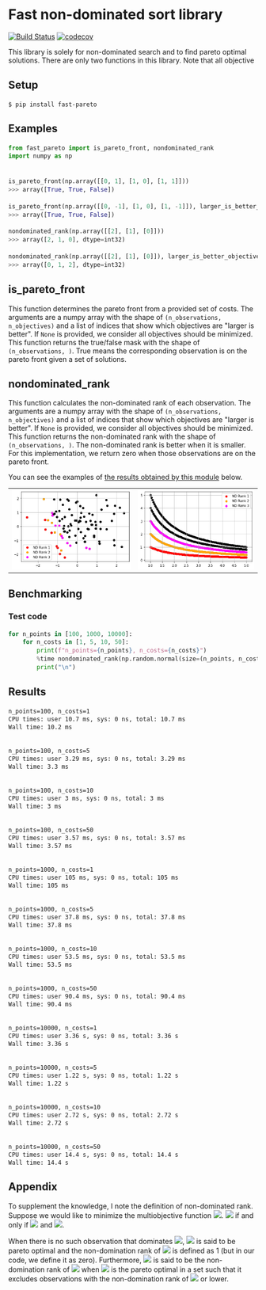 # Fast non-dominated sort library

[![Build Status](https://github.com/nabenabe0928/fast_pareto/workflows/Functionality%20test/badge.svg?branch=main)](https://github.com/nabenabe0928/fast_pareto)
[![codecov](https://codecov.io/gh/nabenabe0928/fast_pareto/branch/main/graph/badge.svg?token=ZBJJ77IHI4)](https://codecov.io/gh/nabenabe0928/fast_pareto)

This library is solely for non-dominated search and to find pareto optimal solutions.
There are only two functions in this library.
Note that all objective 

## Setup

```shell
$ pip install fast-pareto
```

## Examples

```python
from fast_pareto import is_pareto_front, nondominated_rank
import numpy as np


is_pareto_front(np.array([[0, 1], [1, 0], [1, 1]]))
>>> array([True, True, False])

is_pareto_front(np.array([[0, -1], [1, 0], [1, -1]]), larger_is_better_objectives=[1])
>>> array([True, True, False])

nondominated_rank(np.array([[2], [1], [0]]))
>>> array([2, 1, 0], dtype=int32)

nondominated_rank(np.array([[2], [1], [0]]), larger_is_better_objectives=[0])
>>> array([0, 1, 2], dtype=int32)
```

## is_pareto_front

This function determines the pareto front from a provided set of costs.
The arguments are a numpy array with the shape of `(n_observations, n_objectives)` and a list of indices that show which objectives are "larger is better".
If `None` is provided, we consider all objectives should be minimized.
This function returns the true/false mask with the shape of `(n_observations, )`.
True means the corresponding observation is on the pareto front given a set of solutions.

## nondominated_rank

This function calculates the non-dominated rank of each observation.
The arguments are a numpy array with the shape of `(n_observations, n_objectives)` and a list of indices that show which objectives are "larger is better".
If `None` is provided, we consider all objectives should be minimized.
This function returns the non-dominated rank with the shape of `(n_observations, )`.
The non-dominated rank is better when it is smaller.
For this implementation, we return zero when those observations are on the pareto front.

You can see the examples of [the results obtained by this module](example/example_visualizations.ipynb) below.
<table>
    <tr>
        <td><img src="figs/nd-rank-gauss.png" alt=""></td>
        <td><img src="figs/nd-rank-inv.png" alt=""></td>
    </tr>
</table>

## Benchmarking
### Test code

```python
for n_points in [100, 1000, 10000]:
    for n_costs in [1, 5, 10, 50]:
        print(f"n_points={n_points}, n_costs={n_costs}")
        %time nondominated_rank(np.random.normal(size=(n_points, n_costs)))
        print("\n")
```

## Results

```shell
n_points=100, n_costs=1
CPU times: user 10.7 ms, sys: 0 ns, total: 10.7 ms
Wall time: 10.2 ms


n_points=100, n_costs=5
CPU times: user 3.29 ms, sys: 0 ns, total: 3.29 ms
Wall time: 3.3 ms


n_points=100, n_costs=10
CPU times: user 3 ms, sys: 0 ns, total: 3 ms
Wall time: 3 ms


n_points=100, n_costs=50
CPU times: user 3.57 ms, sys: 0 ns, total: 3.57 ms
Wall time: 3.57 ms


n_points=1000, n_costs=1
CPU times: user 105 ms, sys: 0 ns, total: 105 ms
Wall time: 105 ms


n_points=1000, n_costs=5
CPU times: user 37.8 ms, sys: 0 ns, total: 37.8 ms
Wall time: 37.8 ms


n_points=1000, n_costs=10
CPU times: user 53.5 ms, sys: 0 ns, total: 53.5 ms
Wall time: 53.5 ms


n_points=1000, n_costs=50
CPU times: user 90.4 ms, sys: 0 ns, total: 90.4 ms
Wall time: 90.4 ms


n_points=10000, n_costs=1
CPU times: user 3.36 s, sys: 0 ns, total: 3.36 s
Wall time: 3.36 s


n_points=10000, n_costs=5
CPU times: user 1.22 s, sys: 0 ns, total: 1.22 s
Wall time: 1.22 s


n_points=10000, n_costs=10
CPU times: user 2.72 s, sys: 0 ns, total: 2.72 s
Wall time: 2.72 s


n_points=10000, n_costs=50
CPU times: user 14.4 s, sys: 0 ns, total: 14.4 s
Wall time: 14.4 s
```

## Appendix

To supplement the knowledge, I note the definition of non-dominated rank.
Suppose we would like to minimize the multiobjective function <img src="https://render.githubusercontent.com/render/math?math=f: \mathbb{R}^D \rightarrow \mathbb{R}^M">. <img src="https://render.githubusercontent.com/render/math?math=f(\boldsymbol{x})$ is said to dominate $f(\boldsymbol{x}^\prime)"> if and only if <img src="https://render.githubusercontent.com/render/math?math=\forall i \in [1, M], f_i(\boldsymbol{x}) \leq f_i(\boldsymbol{x}^\prime)"> and <img src="https://render.githubusercontent.com/render/math?math=\exists i \in [1, M], f_i(\boldsymbol{x}) < f_i(\boldsymbol{x}^\prime)">.

When there is no such observation that dominates <img src="https://render.githubusercontent.com/render/math?math=f(\boldsymbol{x})">, <img src="https://render.githubusercontent.com/render/math?math=f(\boldsymbol{x})"> is said to be pareto optimal and the non-domination rank of <img src="https://render.githubusercontent.com/render/math?math=f(\boldsymbol{x})"> is defined as 1 (but in our code, we define it as zero).
Furthermore, <img src="https://render.githubusercontent.com/render/math?math=f(\boldsymbol{x}^\prime)"> is said to be the non-domination rank of <img src="https://render.githubusercontent.com/render/math?math=n"> when <img src="https://render.githubusercontent.com/render/math?math=f(\boldsymbol{x}^\prime)"> is the pareto optimal in a set such that it excludes observations with the non-domination rank of <img src="https://render.githubusercontent.com/render/math?math=n - 1"> or lower.
